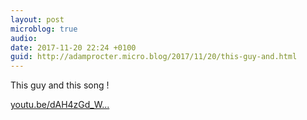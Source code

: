 ```yaml
---
layout: post
microblog: true
audio: 
date: 2017-11-20 22:24 +0100
guid: http://adamprocter.micro.blog/2017/11/20/this-guy-and.html
---
```

This guy and this song !

[youtu.be/dAH4zGd_W...](https://youtu.be/dAH4zGd_W1s)

